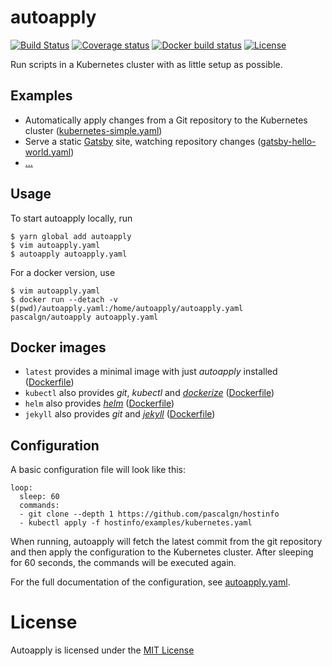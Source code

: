 # autoapply

[![Build Status](https://img.shields.io/travis/pascalgn/autoapply.svg?style=flat-square)](https://travis-ci.org/pascalgn/autoapply) [![Coverage status](https://img.shields.io/coveralls/github/pascalgn/autoapply.svg?style=flat-square)](https://coveralls.io/github/pascalgn/autoapply) [![Docker build status](https://img.shields.io/docker/build/pascalgn/autoapply.svg?style=flat-square)](https://hub.docker.com/r/pascalgn/autoapply/) [![License](https://img.shields.io/badge/license-MIT-blue.svg?style=flat-square)](https://github.com/pascalgn/autoapply/blob/master/LICENSE)

Run scripts in a Kubernetes cluster with as little setup as possible.

## Examples

- Automatically apply changes from a Git repository to the Kubernetes cluster
  ([kubernetes-simple.yaml](examples/kubernetes-simple.yaml))
- Serve a static [Gatsby](https://www.gatsbyjs.org/) site, watching repository changes
  ([gatsby-hello-world.yaml](examples/gatsby-hello-world.yaml))
- [...](examples/)

## Usage

To start autoapply locally, run

    $ yarn global add autoapply
    $ vim autoapply.yaml
    $ autoapply autoapply.yaml

For a docker version, use

    $ vim autoapply.yaml
    $ docker run --detach -v $(pwd)/autoapply.yaml:/home/autoapply/autoapply.yaml pascalgn/autoapply autoapply.yaml

## Docker images

* `latest` provides a minimal image with just *autoapply* installed ([Dockerfile](build/Dockerfile))
* `kubectl` also provides *git*, *kubectl* and *[dockerize](https://github.com/jwilder/dockerize)* ([Dockerfile](build/kubectl/Dockerfile))
* `helm` also provides *[helm](https://github.com/kubernetes/helm)* ([Dockerfile](build/helm/Dockerfile))
* `jekyll` also provides *git* and *[jekyll](https://jekyllrb.com)* ([Dockerfile](build/jekyll/Dockerfile))

## Configuration

A basic configuration file will look like this:

    loop:
      sleep: 60
      commands:
      - git clone --depth 1 https://github.com/pascalgn/hostinfo
      - kubectl apply -f hostinfo/examples/kubernetes.yaml

When running, autoapply will fetch the latest commit from the git repository and then apply the
configuration to the Kubernetes cluster. After sleeping for 60 seconds, the commands will be
executed again.

For the full documentation of the configuration, see [autoapply.yaml](examples/autoapply.yaml).

# License

Autoapply is licensed under the [MIT License](LICENSE)
